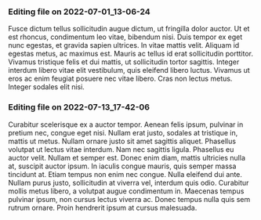 

### Editing file on 2022-07-01_13-06-24

Fusce dictum tellus sollicitudin augue dictum, ut fringilla dolor auctor. Ut et est rhoncus, condimentum leo vitae, bibendum nisi. Duis tempor ex eget nunc egestas, et gravida sapien ultrices. In vitae mattis velit. Aliquam id egestas metus, ac maximus est. Mauris ac tellus id erat sollicitudin porttitor. Vivamus tristique felis et dui mattis, ut sollicitudin tortor sagittis. Integer interdum libero vitae elit vestibulum, quis eleifend libero luctus. Vivamus ut eros ac enim feugiat posuere nec vitae libero. Cras non lectus metus. Integer sodales elit nisi.




### Editing file on 2022-07-13_17-42-06

Curabitur scelerisque ex a auctor tempor. Aenean felis ipsum, pulvinar in pretium nec, congue eget nisi. Nullam erat justo, sodales at tristique in, mattis ut metus. Nullam ornare justo sit amet sagittis aliquet. Phasellus volutpat ut lectus vitae interdum. Nam nec sagittis ligula. Phasellus eu auctor velit.
Nullam et semper est. Donec enim diam, mattis ultricies nulla at, suscipit auctor ipsum. In iaculis congue mauris, quis semper massa tincidunt at. Etiam tempus non enim nec congue. Nulla eleifend dui ante. Nullam purus justo, sollicitudin at viverra vel, interdum quis odio. Curabitur mollis metus libero, a volutpat augue condimentum in. Maecenas tempus pulvinar ipsum, non cursus lectus viverra ac. Donec tempus nulla quis sem rutrum ornare. Proin hendrerit ipsum at cursus malesuada.


